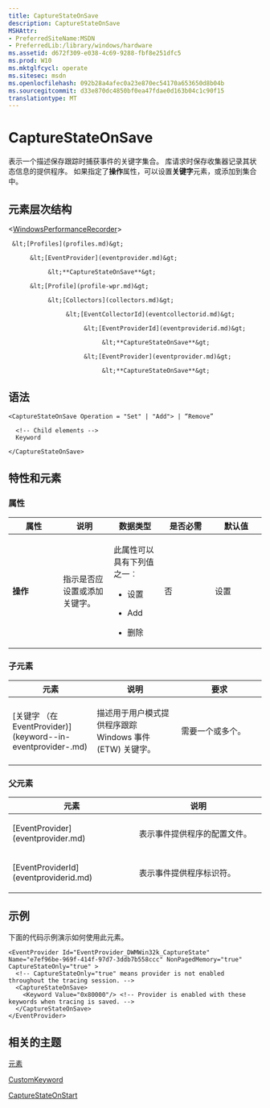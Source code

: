 ```yaml
---
title: CaptureStateOnSave
description: CaptureStateOnSave
MSHAttr:
- PreferredSiteName:MSDN
- PreferredLib:/library/windows/hardware
ms.assetid: d672f309-e038-4c69-9288-fbf8e251dfc5
ms.prod: W10
ms.mktglfcycl: operate
ms.sitesec: msdn
ms.openlocfilehash: 092b28a4afec0a23e870ec54170a653650d8b04b
ms.sourcegitcommit: d33e870dc4850bf0ea47fdae0d163b04c1c90f15
translationtype: MT
---
```

# <a name="capturestateonsave"></a>CaptureStateOnSave


表示一个描述保存跟踪时捕获事件的关键字集合。 库请求时保存收集器记录其状态信息的提供程序。 如果指定了**操作**属性，可以设置**关键字**元素，或添加到集合中。

## <a name="element-hierarchy"></a>元素层次结构


&lt;[WindowsPerformanceRecorder](windowsperformancerecorder.md)&gt;

     &lt;[Profiles](profiles.md)&gt;

          &lt;[EventProvider](eventprovider.md)&gt;

               &lt;**CaptureStateOnSave**&gt;

          &lt;[Profile](profile-wpr.md)&gt;

               &lt;[Collectors](collectors.md)&gt;

                    &lt;[EventCollectorId](eventcollectorid.md)&gt;

                         &lt;[EventProviderId](eventproviderid.md)&gt;

                              &lt;**CaptureStateOnSave**&gt;

                         &lt;[EventProvider](eventprovider.md)&gt;

                              &lt;**CaptureStateOnSave**&gt;

## <a name="syntax"></a>语法


``` syntax
<CaptureStateOnSave Operation = "Set" | "Add"> | “Remove”

  <!-- Child elements -->
  Keyword

</CaptureStateOnSave>
```

## <a name="attributes-and-elements"></a>特性和元素


### <a name="attributes"></a>属性

<table>
<colgroup>
<col width="20%" />
<col width="20%" />
<col width="20%" />
<col width="20%" />
<col width="20%" />
</colgroup>
<thead>
<tr class="header">
<th>属性</th>
<th>说明</th>
<th>数据类型</th>
<th>是否必需</th>
<th>默认值</th>
</tr>
</thead>
<tbody>
<tr class="odd">
<td><p><strong>操作</strong></p></td>
<td><p>指示是否应设置或添加关键字。</p></td>
<td><p>此属性可以具有下列值之一︰</p>
<ul>
<li><p>设置</p></li>
<li><p>Add</p></li>
<li><p>删除</p></li>
</ul></td>
<td><p>否</p></td>
<td><p>设置</p></td>
</tr>
</tbody>
</table>

 

### <a name="child-elements"></a>子元素

<table>
<colgroup>
<col width="33%" />
<col width="33%" />
<col width="33%" />
</colgroup>
<thead>
<tr class="header">
<th>元素</th>
<th>说明</th>
<th>要求</th>
</tr>
</thead>
<tbody>
<tr class="odd">
<td><p>[关键字 （在 EventProvider)](keyword--in-eventprovider-.md)</p></td>
<td><p>描述用于用户模式提供程序跟踪 Windows 事件 (ETW) 关键字。</p></td>
<td><p>需要一个或多个。</p></td>
</tr>
</tbody>
</table>

 

### <a name="parent-elements"></a>父元素

<table>
<colgroup>
<col width="50%" />
<col width="50%" />
</colgroup>
<thead>
<tr class="header">
<th>元素</th>
<th>说明</th>
</tr>
</thead>
<tbody>
<tr class="odd">
<td><p>[EventProvider](eventprovider.md)</p></td>
<td><p>表示事件提供程序的配置文件。</p></td>
</tr>
<tr class="even">
<td><p>[EventProviderId](eventproviderid.md)</p></td>
<td><p>表示事件提供程序标识符。</p></td>
</tr>
</tbody>
</table>

 

## <a name="example"></a>示例


下面的代码示例演示如何使用此元素。

``` syntax
<EventProvider Id="EventProvider_DWMWin32k_CaptureState" Name="e7ef96be-969f-414f-97d7-3ddb7b558ccc" NonPagedMemory="true" CaptureStateOnly="true" > 
  <!-- CaptureStateOnly="true" means provider is not enabled throughout the tracing session. -->
  <CaptureStateOnSave>
    <Keyword Value="0x80000"/> <!-- Provider is enabled with these keywords when tracing is saved. -->
  </CaptureStateOnSave>
</EventProvider>
```

## <a name="related-topics"></a>相关的主题


[元素](elements.md)

[CustomKeyword](customkeyword.md)

[CaptureStateOnStart](capturestateonstart.md)

 

 








